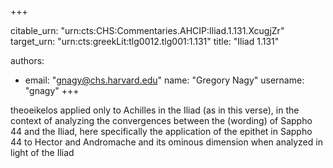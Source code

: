 +++


citable_urn: "urn:cts:CHS:Commentaries.AHCIP:Iliad.1.131.XcugjZr"
target_urn: "urn:cts:greekLit:tlg0012.tlg001:1.131"
title: "Iliad 1.131"

authors:
- email: "gnagy@chs.harvard.edu"
  name: "Gregory Nagy"
  username: "gnagy"
+++

<p>theoeikelos applied only to Achilles in the Iliad (as in this verse), in the context of analyzing the convergences between the (wording) of Sappho 44 and the Iliad, here specifically the application of the epithet in Sappho 44 to Hector and Andromache and its ominous dimension when analyzed in light of the Iliad</p>